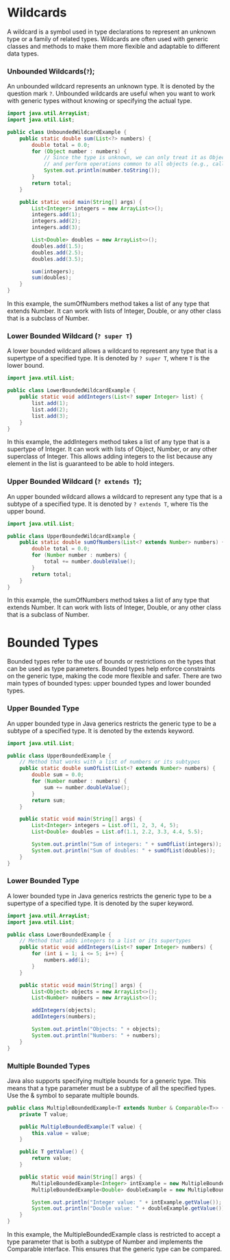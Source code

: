 # Wildcards

A wildcard is a symbol used in type declarations to represent an unknown type or a family of related types. Wildcards are often used with generic classes and methods to make them more flexible and adaptable to different data types.

### Unbounded Wildcards(`?`);
An unbounded wildcard represents an unknown type. It is denoted by the question mark `?`. Unbounded wildcards are useful when you want to work with generic types without knowing or specifying the actual type.
```java
import java.util.ArrayList;
import java.util.List;

public class UnboundedWildcardExample {
    public static double sum(List<?> numbers) {
        double total = 0.0;
        for (Object number : numbers) {
            // Since the type is unknown, we can only treat it as Object
            // and perform operations common to all objects (e.g., calling toString).
            System.out.println(number.toString());
        }
        return total;
    }

    public static void main(String[] args) {
        List<Integer> integers = new ArrayList<>();
        integers.add(1);
        integers.add(2);
        integers.add(3);

        List<Double> doubles = new ArrayList<>();
        doubles.add(1.5);
        doubles.add(2.5);
        doubles.add(3.5);

        sum(integers);
        sum(doubles);
    }
}
```
In this example, the sumOfNumbers method takes a list of any type that extends Number. It can work with lists of Integer, Double, or any other class that is a subclass of Number.

### Lower Bounded Wildcard (`? super T`)

A lower bounded wildcard allows a wildcard to represent any type that is a supertype of a specified type. It is denoted by `? super T`, where `T` is the lower bound.
```java
import java.util.List;

public class LowerBoundedWildcardExample {
    public static void addIntegers(List<? super Integer> list) {
        list.add(1);
        list.add(2);
        list.add(3);
    }
}
```
In this example, the addIntegers method takes a list of any type that is a supertype of Integer. It can work with lists of Object, Number, or any other superclass of Integer. This allows adding integers to the list because any element in the list is guaranteed to be able to hold integers.

### Upper Bounded Wildcard (`? extends T`);
An upper bounded wildcard allows a wildcard to represent any type that is a subtype of a specified type. It is denoted by `? extends T`, where `T`is the upper bound.
```java
import java.util.List;

public class UpperBoundedWildcardExample {
    public static double sumOfNumbers(List<? extends Number> numbers) {
        double total = 0.0;
        for (Number number : numbers) {
            total += number.doubleValue();
        }
        return total;
    }
}
```
In this example, the sumOfNumbers method takes a list of any type that extends Number. It can work with lists of Integer, Double, or any other class that is a subclass of Number.

# Bounded Types
Bounded types refer to the use of bounds or restrictions on the types that can be used as type parameters. Bounded types help enforce constraints on the generic type, making the code more flexible and safer. There are two main types of bounded types: upper bounded types and lower bounded types.

### Upper Bounded Type
An upper bounded type in Java generics restricts the generic type to be a subtype of a specified type. It is denoted by the extends keyword.
```java
import java.util.List;

public class UpperBoundedExample {
    // Method that works with a list of numbers or its subtypes
    public static double sumOfList(List<? extends Number> numbers) {
        double sum = 0.0;
        for (Number number : numbers) {
            sum += number.doubleValue();
        }
        return sum;
    }

    public static void main(String[] args) {
        List<Integer> integers = List.of(1, 2, 3, 4, 5);
        List<Double> doubles = List.of(1.1, 2.2, 3.3, 4.4, 5.5);

        System.out.println("Sum of integers: " + sumOfList(integers));
        System.out.println("Sum of doubles: " + sumOfList(doubles));
    }
}
```

### Lower Bounded Type
A lower bounded type in Java generics restricts the generic type to be a supertype of a specified type. It is denoted by the super keyword.
```java
import java.util.ArrayList;
import java.util.List;

public class LowerBoundedExample {
    // Method that adds integers to a list or its supertypes
    public static void addIntegers(List<? super Integer> numbers) {
        for (int i = 1; i <= 5; i++) {
            numbers.add(i);
        }
    }

    public static void main(String[] args) {
        List<Object> objects = new ArrayList<>();
        List<Number> numbers = new ArrayList<>();

        addIntegers(objects);
        addIntegers(numbers);

        System.out.println("Objects: " + objects);
        System.out.println("Numbers: " + numbers);
    }
}
```
### Multiple Bounded Types
Java also supports specifying multiple bounds for a generic type. This means that a type parameter must be a subtype of all the specified types. Use the & symbol to separate multiple bounds.  
```java
public class MultipleBoundedExample<T extends Number & Comparable<T>> {
    private T value;

    public MultipleBoundedExample(T value) {
        this.value = value;
    }

    public T getValue() {
        return value;
    }

    public static void main(String[] args) {
        MultipleBoundedExample<Integer> intExample = new MultipleBoundedExample<>(5);
        MultipleBoundedExample<Double> doubleExample = new MultipleBoundedExample<>(3.14);

        System.out.println("Integer value: " + intExample.getValue());
        System.out.println("Double value: " + doubleExample.getValue());
    }
}
```
In this example, the MultipleBoundedExample class is restricted to accept a type parameter that is both a subtype of Number and implements the Comparable interface. This ensures that the generic type can be compared.